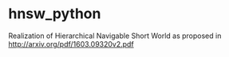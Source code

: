 # hnsw_python
Realization of Hierarchical Navigable Short World as proposed in http://arxiv.org/pdf/1603.09320v2.pdf
